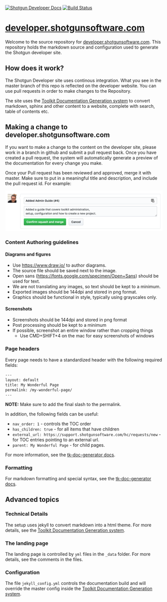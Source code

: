 [![Shotgun Developer Docs](https://img.shields.io/badge/Shotgun-Developer%20docs-blue.svg)](http://developer.shotgunsoftware.com/developer-beta/)
[![Build Status](https://secure.travis-ci.org/shotgunsoftware/developer-beta.svg?branch=master)](http://travis-ci.org/shotgunsoftware/developer-beta)



# [developer.shotgunsoftware.com](http://developer.shotgunsoftware.com/developer-beta)

Welcome to the source repository for [developer.shotgunsoftware.com](http://developer.shotgunsoftware.com/developer-beta). This repository holds the markdown source and configuration used to generate the Shotgun developer site.

## How does it work?

The Shotgun Developer site uses continous integration. What you see in the master branch of this repo is
reflected on the developer website. You can use pull requests in order to make changes to the Repository.

The site uses the [Toolkit Documentation Generation system](https://github.com/shotgunsoftware/tk-doc-generator) to convert markdown, sphinx and other content to a website, complete with search, table of contents etc.

## Making a change to developer.shotgunsoftware.com

If you want to make a change to the content on the developer site, please work in a branch in github
and submit a pull request back. Once you have created a pull request, the system will automatically
generate a preview of the documentation for every change you make.

Once your Pull request has been reviewed and approved, merge it with master. Make sure to 
put in a meaningful title and description, and include the pull request id. For example:

![PR](pr.png)

### Content Authoring guidelines

#### Diagrams and figures
- Use https://www.draw.io/ to author diagrams.
- The source file should be saved next to the image.
- Open sans (https://fonts.google.com/specimen/Open+Sans) should be used for text.
- We are not translating any images, so text should be kept to a minimum.
- Exported images should be 144dpi and stored in png format.
- Graphics should be functional in style, typically using grayscales only.

#### Screenshots
- Screenshots should be 144dpi and stored in png format
- Post processing should be kept to a minimum
- If possible, screenshot an entire window rather than cropping things
    - Use CMD+SHIFT+4 on the mac for easy screenshots of windows


### Page headers

Every page needs to have a standardized header with the following required fields:

```
---
layout: default
title: My Wonderful Page
permalink: /my-wonderful-page/
---
```

**NOTE:** Make sure to add the final slash to the permalink. 

In addition, the following fields can be useful:

- `nav_order: 1` - controls the TOC order
- `has_children: true` - for all items that have children
- `external_url: https://support.shotgunsoftware.com/hc/requests/new` - for TOC entries pointing to an external url.
- `parent: My Wonderful Page` - for child pages.

For more information, see the [tk-doc-generator docs](https://developer.shotgunsoftware.com/tk-doc-generator).

### Formatting

For markdown formatting and special syntax, see the [tk-doc-generator docs](https://developer.shotgunsoftware.com/tk-doc-generator).


## Advanced topics

### Technical Details

The setup uses jekyll to convert markdown into a html theme. For more details, see the [Toolkit Documentation Generation system](https://developer.shotgunsoftware.com/tk-doc-generator).

### The landing page

The landing page is controlled by `yml` files in the `_data` folder. For more details, see the comments 
in the files.

### Configuration

The file `jekyll_config.yml` controls the documentation build and will override the master config inside
the [Toolkit Documentation Generation system](https://github.com/shotgunsoftware/tk-doc-generator).



